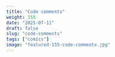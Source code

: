 ```yaml
---
title: "Code comments"
weight: 155
date: "2025-07-11"
draft: false
slug: "code-comments"
tags: ["comics"]
image: "featured-155-code-comments.jpg"
---
```

